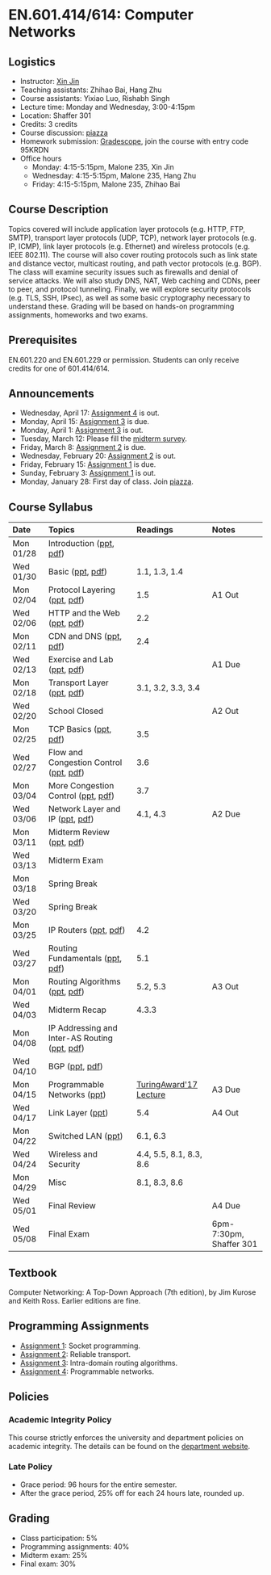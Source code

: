 # EN.601.414/614: Computer Networks

## Logistics

- Instructor: [Xin Jin](http://www.cs.jhu.edu/~xinjin/)
- Teaching assistants: Zhihao Bai, Hang Zhu
- Course assistants: Yixiao Luo, Rishabh Singh
- Lecture time: Monday and Wednesday, 3:00-4:15pm
- Location: Shaffer 301
- Credits: 3 credits
- Course discussion: [piazza](https://piazza.com/jhu/spring2019/en601414614)
- Homework submission: [Gradescope](https://www.gradescope.com/), join the course with entry code 95KRDN
- Office hours
  - Monday: 4:15-5:15pm, Malone 235, Xin Jin
  - Wednesday: 4:15-5:15pm, Malone 235, Hang Zhu
  - Friday: 4:15-5:15pm, Malone 235, Zhihao Bai

## Course Description

Topics covered will include application layer protocols (e.g. HTTP, FTP, SMTP), transport layer protocols (UDP, TCP), network layer protocols (e.g. IP, ICMP), link layer protocols (e.g. Ethernet) and wireless protocols (e.g. IEEE 802.11). The course will also cover routing protocols such as link state and distance vector, multicast routing, and path vector protocols (e.g. BGP). The class will examine security issues such as firewalls and denial of service attacks. We will also study DNS, NAT, Web caching and CDNs, peer to peer, and protocol tunneling. Finally, we will explore security protocols (e.g. TLS, SSH, IPsec), as well as some basic cryptography necessary to understand these. Grading will be based on hands-on programming assignments, homeworks and two exams.

## Prerequisites

EN.601.220 and EN.601.229 or permission. Students can only receive credits for one of 601.414/614.

## Announcements

- Wednesday, April 17: [Assignment 4](https://github.com/xinjin/course-net-assignment/tree/master/assignment4) is out.
- Monday, April 15: [Assignment 3](https://github.com/xinjin/course-net-assignment/tree/master/assignment3) is due.
- Monday, April 1: [Assignment 3](https://github.com/xinjin/course-net-assignment/tree/master/assignment3) is out.
- Tuesday, March 12: Please fill the [midterm survey](https://goo.gl/forms/zLQX7SYm7BzK0hGC3).
- Friday, March 8: [Assignment 2](https://github.com/xinjin/course-net-assignment/tree/master/assignment2) is due.
- Wednesday, February 20: [Assignment 2](https://github.com/xinjin/course-net-assignment/tree/master/assignment2) is out.
- Friday, February 15: [Assignment 1](https://github.com/xinjin/course-net-assignment/tree/master/assignment1) is due.
- Sunday, February 3: [Assignment 1](https://github.com/xinjin/course-net-assignment/tree/master/assignment1) is out.
- Monday, January 28: First day of class. Join [piazza](https://piazza.com/jhu/spring2019/en601414614).

## Course Syllabus

| Date    | Topics  | Readings | Notes   |
| :------ | :------ | :------  | :------ |
| Mon 01/28 | Introduction ([ppt](slides/lec01_introduction.pptx), [pdf](slides/lec01_introduction.pdf)) | | |
| Wed 01/30 | Basic ([ppt](slides/lec02_basic.pptx), [pdf](slides/lec02_basic.pdf)) | 1.1, 1.3, 1.4 | |
| Mon 02/04 | Protocol Layering ([ppt](slides/lec03_layering.pptx), [pdf](slides/lec03_layering.pdf)) | 1.5 | A1 Out |
| Wed 02/06 | HTTP and the Web ([ppt](slides/lec04_web.pptx), [pdf](slides/lec04_web.pdf)) | 2.2 | |
| Mon 02/11 | CDN and DNS ([ppt](slides/lec05_cdn.pptx), [pdf](slides/lec05_cdn.pdf)) | 2.4 | |
| Wed 02/13 | Exercise and Lab ([ppt](slides/lab01.pptx), [pdf](slides/lab01.pdf)) | | A1 Due |
| Mon 02/18 | Transport Layer ([ppt](slides/lec06_transport.pptx), [pdf](slides/lec06_transport.pdf)) | 3.1, 3.2, 3.3, 3.4 | |
| Wed 02/20 | School Closed | | A2 Out |
| Mon 02/25 | TCP Basics ([ppt](slides/lec07_tcp.pptx), [pdf](slides/lec07_tcp.pdf)) | 3.5 | |
| Wed 02/27 | Flow and Congestion Control ([ppt](slides/lec08_flow_congestion.pptx), [pdf](slides/lec08_flow_congestion.pdf)) | 3.6 | |
| Mon 03/04 | More Congestion Control ([ppt](slides/lec09_congestion.pptx), [pdf](slides/lec09_congestion.pdf)) | 3.7 | |
| Wed 03/06 | Network Layer and IP ([ppt](slides/lec10_ip.pptx), [pdf](slides/lec10_ip.pdf)) | 4.1, 4.3 | A2 Due |
| Mon 03/11 | Midterm Review ([ppt](slides/Midterm_review.pptx), [pdf](slides/Midterm_review.pdf)) | | |
| Wed 03/13 | Midterm Exam | | |
| Mon 03/18 | Spring Break | | |
| Wed 03/20 | Spring Break | | |
| Mon 03/25 | IP Routers ([ppt](slides/lec11_ip_router.pptx), [pdf](slides/lec11_ip_router.pdf))| 4.2 | |
| Wed 03/27 | Routing Fundamentals ([ppt](slides/lec12_routing.pptx), [pdf](slides/lec12_routing.pdf)) | 5.1 | |
| Mon 04/01 | Routing Algorithms ([ppt](slides/lec13_routing_algorithms.pptx), [pdf](slides/lec13_routing_algorithms.pdf)) | 5.2, 5.3 | A3 Out |
| Wed 04/03 | Midterm Recap | 4.3.3 | |
| Mon 04/08 | IP Addressing and Inter-AS Routing ([ppt](slides/lec14_interdomain.pptx), [pdf](slides/lec14_interdomain.pdf)) | | |
| Wed 04/10 | BGP ([ppt](slides/lec15_bgp.pptx), [pdf](slides/lec15_bgp.pdf)) | | |
| Mon 04/15 | Programmable Networks ([ppt](slides/lec16_programmable.pptx)) | [TuringAward'17 Lecture](https://www.youtube.com/watch?v=3LVeEjsn8Ts) | A3 Due |
| Wed 04/17 | Link Layer ([ppt](slides/lec17_link.pptx)) | 5.4 | A4 Out |
| Mon 04/22 | Switched LAN ([ppt](slides/lec18_LAN.pptx)) | 6.1, 6.3| |
| Wed 04/24 | Wireless and Security | 4.4, 5.5, 8.1, 8.3, 8.6 | |
| Mon 04/29 | Misc | 8.1, 8.3, 8.6 | |
| Wed 05/01 | Final Review | | A4 Due |
| Wed 05/08 | Final Exam | | 6pm-7:30pm, Shaffer 301 |

## Textbook

Computer Networking: A Top-Down Approach (7th edition), by Jim Kurose and Keith Ross. Earlier editions are fine.

## Programming Assignments

- [Assignment 1](https://github.com/xinjin/course-net-assignment/tree/master/assignment1): Socket programming.
- [Assignment 2](https://github.com/xinjin/course-net-assignment/tree/master/assignment2): Reliable transport.
- [Assignment 3](https://github.com/xinjin/course-net-assignment/tree/master/assignment3): Intra-domain routing algorithms.
- [Assignment 4](https://github.com/xinjin/course-net-assignment/tree/master/assignment4): Programmable networks.


## Policies

### Academic Integrity Policy

This course strictly enforces the university and department policies on academic integrity. The details can be found on the [department website](https://www.cs.jhu.edu/academic-integrity-code/).

### Late Policy

- Grace period: 96 hours for the entire semester.
- After the grace period, 25% off for each 24 hours late, rounded up.

## Grading

- Class participation: 5%
- Programming assignments: 40%
- Midterm exam: 25%
- Final exam: 30%
